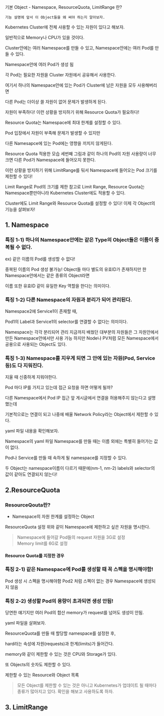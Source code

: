 기본 Object - Namespace, ResourceQuota, LimitRange 란?


`기능 설명에 앞서 이 Object들을 왜 써야 하는지 알아보자.`


Kubernetes Cluster에 전체 사용할 수 있는 자원이 있다고 해보자.

일반적으로 Memory나 CPU가 있을 것이다.

Cluster안에는 여러 Namespace를 만들 수 있고, Namespace안에는 여러 Pod를 만들 수 있다.


Namespace안에 여러 Pod가 생성 됨 


각 Pod는 필요한 자원을 Cluster 자원에서 공유해서 사용한다.


여기서 하나의 Namespace안에 있는 Pod가 Cluster에 남은 자원을 모두 사용해버리면

다른 Pod는 더이상 쓸 자원이 없어 문제가 발생하게 된다.


자원이 부족하다!
이런 상황을 방지하기 위해 Resource Quota가 필요하다!



Resource Quota는 Namespace에 최대 한계를 설정할 수 있다.

Pod 입장에서 자원이 부족해 문제가 발생할 수 있지만

다른 Namesapce에 있는 Pod에는 영향을 끼치지 않게된다.


Resource Quota 적용한 모습
세번째 그림과 같이 하나의 Pod의 자원 사용량이 너무 크면 다른 Pod가 Namespace에 들어오지 못한다.

이런 상황을 방지하기 위해 LimitRange를 둬서 Namespace에 들어오는 Pod 크기를 제한할 수 있다!


Limit Range로 Pod의 크기를 제한
참고로 Limit Range, Resource Quota는 Namespace뿐만아니라 Kubernetes Cluster에도 적용할 수 있다.


Cluster에도 Limit Range와 Resource Quota를 설정할 수 있다!
이제 각 Object의 기능을 살펴보자!



## 1. Namespace
### 특징 1-1) 하나의 Namespace안에는 같은 Type의 Object들은 이름이 중복될 수 없다.



ex) 같은 이름의 Pod를 생성할 수 없다!


중복된 이름의 Pod 생성 불가능!
Object들 마다 별도의 유효ID가 존재하지만 한 Namespace안에서는 같은 종류의 Object라면

이름 또한 유효ID 같이 유일한 Key 역할을 한다는 의미이다.



### 특징 1-2) 다른 Namespace의 자원과 분리가 되어 관리된다.



Namespace2에 Service1이 존재할 때,

Pod1의 Label과 Service1의 selector를 연결할 수 없다는 의미이다.


Namespace는 각각 분리되어 관리
지금까지 배웠던 대부분의 자원들은 그 자원안에서 만든 Namespace안에서만 사용 가능
하지만 Node나 PV처럼 모든 Namespace에서 공용으로 사용되는 Object도 있다.




### 특징 1-3) Namespace를 지우게 되면 그 안에 있는 자원(Pod, Service 등)도 다 지워진다.



지울 때 신중하게 지워야한다.



Pod 마다 IP를 가지고 있는데 접근 요청을 하면 어떻게 될까?

다른 Namespace에서 Pod IP 접근
앞 게시글에서 연결을 허용해주지 않는다고 설명했는데

기본적으로는 연결이 되고 나중에 배울 Network Policy라는 Object에서 제한할 수 있다.



yaml 파일 내용을 확인해보자.


Namespace의 yaml 파일
Namespace를 만들 때는 이름 외에는 특별히 들어가는 값이 없다.

Pod나 Service를 만들 때 속하게 될 namespace를 지정할 수 있다.

두 Object는 namespace이름이 다르기 때문에(nm-1, nm-2) labels와 selector의 값이 같아도 연결되지 않는다!


## 2.ResourceQuota
### ResourceQouta란?

 - Namespace의 자원 한계를 설정하는 Object


ResourceQuota 설정
위와 같이 Namespace에 제한하고 싶은 자원을 명시한다.

> Namespace에 들어갈 Pod들의 request 자원을 3G로 설정  
> Memory limit를 6G로 설정  

#### Resource Quota를 지정한 경우

### 특징 2-1) 같은 Namespace에 Pod를 생성할 때 꼭 스펙을 명시해야함!


Pod 생성 시 스펙을 명시해야함
Pod2 처럼 스펙이 없는 경우 Namespace에 생성되지 않음



### 특징 2-2) 생성할 Pod의 용량이 초과되면 생성 안됨!


당연한 얘기지만 여러 Pod의 합산 memory가 request를 넘어도 생성이 안됨.



yaml 파일을 살펴보자.




ResourceQuota를 만들 때 할당할 namespace를 설정한 후,

hard라는 속성에 자원(requests)과 한계(limits)가 들어간다.



memory와 같이 제한할 수 있는 것은 CPU와 Storage가 있다.

또 Objects의 숫자도 제한할 수 있다.


제한할 수 있는 Resource와 Object 목록

> 모든 Object를 제한할 수 있는 것은 아니고 Kubernetes가 업데이트 될 때마다  
> 종류가 많아지고 있다. 확인을 해보고 사용하도록 하자.  


## 3. LimitRange
